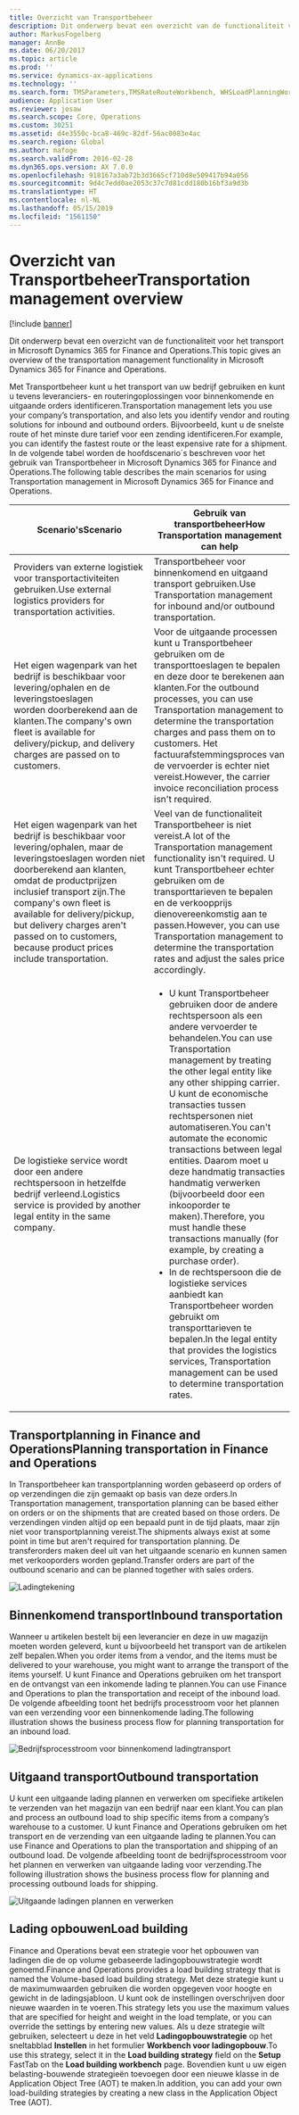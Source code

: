 ```yaml
---
title: Overzicht van Transportbeheer
description: Dit onderwerp bevat een overzicht van de functionaliteit voor het transport in Microsoft Dynamics 365 for Finance and Operations.
author: MarkusFogelberg
manager: AnnBe
ms.date: 06/20/2017
ms.topic: article
ms.prod: ''
ms.service: dynamics-ax-applications
ms.technology: ''
ms.search.form: TMSParameters,TMSRateRouteWorkbench, WHSLoadPlanningWorkbench
audience: Application User
ms.reviewer: josaw
ms.search.scope: Core, Operations
ms.custom: 30251
ms.assetid: d4e3550c-bca8-469c-82df-56ac0083e4ac
ms.search.region: Global
ms.author: mafoge
ms.search.validFrom: 2016-02-28
ms.dyn365.ops.version: AX 7.0.0
ms.openlocfilehash: 918167a3ab72b3d3665cf710d8e509417b94a056
ms.sourcegitcommit: 9d4c7edd0ae2053c37c7d81cdd180b16bf3a9d3b
ms.translationtype: HT
ms.contentlocale: nl-NL
ms.lasthandoff: 05/15/2019
ms.locfileid: "1561150"
---
```

# <a name="transportation-management-overview"></a><span data-ttu-id="6fb1e-103">Overzicht van Transportbeheer</span><span class="sxs-lookup"><span data-stu-id="6fb1e-103">Transportation management overview</span></span>

[!include [banner](../includes/banner.md)]

<span data-ttu-id="6fb1e-104">Dit onderwerp bevat een overzicht van de functionaliteit voor het transport in Microsoft Dynamics 365 for Finance and Operations.</span><span class="sxs-lookup"><span data-stu-id="6fb1e-104">This topic gives an overview of the transportation management functionality in Microsoft Dynamics 365 for Finance and Operations.</span></span>

<span data-ttu-id="6fb1e-105">Met Transportbeheer kunt u het transport van uw bedrijf gebruiken en kunt u tevens leveranciers- en routeringoplossingen voor binnenkomende en uitgaande orders identificeren.</span><span class="sxs-lookup"><span data-stu-id="6fb1e-105">Transportation management lets you use your company’s transportation, and also lets you identify vendor and routing solutions for inbound and outbound orders.</span></span> <span data-ttu-id="6fb1e-106">Bijvoorbeeld, kunt u de snelste route of het minste dure tarief voor een zending identificeren.</span><span class="sxs-lookup"><span data-stu-id="6fb1e-106">For example, you can identify the fastest route or the least expensive rate for a shipment.</span></span> <span data-ttu-id="6fb1e-107">In de volgende tabel worden de hoofdscenario´s beschreven voor het gebruik van Transportbeheer in Microsoft Dynamics 365 for Finance and Operations.</span><span class="sxs-lookup"><span data-stu-id="6fb1e-107">The following table describes the main scenarios for using Transportation management in Microsoft Dynamics 365 for Finance and Operations.</span></span>

<table>
<colgroup>
<col width="50%" />
<col width="50%" />
</colgroup>
<thead>
<tr class="header">
<th><span data-ttu-id="6fb1e-108">Scenario's</span><span class="sxs-lookup"><span data-stu-id="6fb1e-108">Scenario</span></span></th>
<th><span data-ttu-id="6fb1e-109">Gebruik van transportbeheer</span><span class="sxs-lookup"><span data-stu-id="6fb1e-109">How Transportation management can help</span></span></th>
</tr>
</thead>
<tbody>
<tr class="odd">
<td><span data-ttu-id="6fb1e-110">Providers van externe logistiek voor transportactiviteiten gebruiken.</span><span class="sxs-lookup"><span data-stu-id="6fb1e-110">Use external logistics providers for transportation activities.</span></span></td>
<td><span data-ttu-id="6fb1e-111">Transportbeheer voor binnenkomend en uitgaand transport gebruiken.</span><span class="sxs-lookup"><span data-stu-id="6fb1e-111">Use Transportation management for inbound and/or outbound transportation.</span></span></td>
</tr>
<tr class="even">
<td><span data-ttu-id="6fb1e-112">Het eigen wagenpark van het bedrijf is beschikbaar voor levering/ophalen en de leveringstoeslagen worden doorberekend aan de klanten.</span><span class="sxs-lookup"><span data-stu-id="6fb1e-112">The company&#39;s own fleet is available for delivery/pickup, and delivery charges are passed on to customers.</span></span></td>
<td><span data-ttu-id="6fb1e-113">Voor de uitgaande processen kunt u Transportbeheer gebruiken om de transporttoeslagen te bepalen en deze door te berekenen aan klanten.</span><span class="sxs-lookup"><span data-stu-id="6fb1e-113">For the outbound processes, you can use Transportation management to determine the transportation charges and pass them on to customers.</span></span> <span data-ttu-id="6fb1e-114">Het factuurafstemmingsproces van de vervoerder is echter niet vereist.</span><span class="sxs-lookup"><span data-stu-id="6fb1e-114">However, the carrier invoice reconciliation process isn&#39;t required.</span></span></td>
</tr>
<tr class="odd">
<td><span data-ttu-id="6fb1e-115">Het eigen wagenpark van het bedrijf is beschikbaar voor levering/ophalen, maar de leveringstoeslagen worden niet doorberekend aan klanten, omdat de productprijzen inclusief transport zijn.</span><span class="sxs-lookup"><span data-stu-id="6fb1e-115">The company&#39;s own fleet is available for delivery/pickup, but delivery charges aren&#39;t passed on to customers, because product prices include transportation.</span></span></td>
<td><span data-ttu-id="6fb1e-116">Veel van de functionaliteit Transportbeheer is niet vereist.</span><span class="sxs-lookup"><span data-stu-id="6fb1e-116">A lot of the Transportation management functionality isn&#39;t required.</span></span> <span data-ttu-id="6fb1e-117">U kunt Transportbeheer echter gebruiken om de transporttarieven te bepalen en de verkoopprijs dienovereenkomstig aan te passen.</span><span class="sxs-lookup"><span data-stu-id="6fb1e-117">However, you can use Transportation management to determine the transportation rates and adjust the sales price accordingly.</span></span></td>
</tr>
<tr class="even">
<td><span data-ttu-id="6fb1e-118">De logistieke service wordt door een andere rechtspersoon in hetzelfde bedrijf verleend.</span><span class="sxs-lookup"><span data-stu-id="6fb1e-118">Logistics service is provided by another legal entity in the same company.</span></span></td>
<td><ul>
<li><span data-ttu-id="6fb1e-119">U kunt Transportbeheer gebruiken door de andere rechtspersoon als een andere vervoerder te behandelen.</span><span class="sxs-lookup"><span data-stu-id="6fb1e-119">You can use Transportation management by treating the other legal entity like any other shipping carrier.</span></span> <span data-ttu-id="6fb1e-120">U kunt de economische transacties tussen rechtspersonen niet automatiseren.</span><span class="sxs-lookup"><span data-stu-id="6fb1e-120">You can&#39;t automate the economic transactions between legal entities.</span></span> <span data-ttu-id="6fb1e-121">Daarom moet u deze handmatig transacties handmatig verwerken (bijvoorbeeld door een inkooporder te maken).</span><span class="sxs-lookup"><span data-stu-id="6fb1e-121">Therefore, you must handle these transactions manually (for example, by creating a purchase order).</span></span></li>
<li><span data-ttu-id="6fb1e-122">In de rechtspersoon die de logistieke services aanbiedt kan Transportbeheer worden gebruikt om transporttarieven te bepalen.</span><span class="sxs-lookup"><span data-stu-id="6fb1e-122">In the legal entity that provides the logistics services, Transportation management can be used to determine transportation rates.</span></span></li>
</ul></td>
</tr>
</tbody>
</table>

## <a name="planning-transportation-in-finance-and-operations"></a><span data-ttu-id="6fb1e-123">Transportplanning in Finance and Operations</span><span class="sxs-lookup"><span data-stu-id="6fb1e-123">Planning transportation in Finance and Operations</span></span>
<span data-ttu-id="6fb1e-124">In Transportbeheer kan transportplanning worden gebaseerd op orders of op verzendingen die zijn gemaakt op basis van deze orders.</span><span class="sxs-lookup"><span data-stu-id="6fb1e-124">In Transportation management, transportation planning can be based either on orders or on the shipments that are created based on those orders.</span></span> <span data-ttu-id="6fb1e-125">De verzendingen vinden altijd op een bepaald punt in de tijd plaats, maar zijn niet voor transportplanning vereist.</span><span class="sxs-lookup"><span data-stu-id="6fb1e-125">The shipments always exist at some point in time but aren't required for transportation planning.</span></span> <span data-ttu-id="6fb1e-126">De transferorders maken deel uit van het uitgaande scenario en kunnen samen met verkooporders worden gepland.</span><span class="sxs-lookup"><span data-stu-id="6fb1e-126">Transfer orders are part of the outbound scenario and can be planned together with sales orders.</span></span> 

![Ladingtekening](./media/Load-drawing1-1024x477.jpg)

## <a name="inbound-transportation"></a><span data-ttu-id="6fb1e-128">Binnenkomend transport</span><span class="sxs-lookup"><span data-stu-id="6fb1e-128">Inbound transportation</span></span>
<span data-ttu-id="6fb1e-129">Wanneer u artikelen bestelt bij een leverancier en deze in uw magazijn moeten worden geleverd, kunt u bijvoorbeeld het transport van de artikelen zelf bepalen.</span><span class="sxs-lookup"><span data-stu-id="6fb1e-129">When you order items from a vendor, and the items must be delivered to your warehouse, you might want to arrange the transport of the items yourself.</span></span> <span data-ttu-id="6fb1e-130">U kunt Finance and Operations gebruiken om het transport en de ontvangst van een inkomende lading te plannen.</span><span class="sxs-lookup"><span data-stu-id="6fb1e-130">You can use Finance and Operations to plan the transportation and receipt of the inbound load.</span></span> <span data-ttu-id="6fb1e-131">De volgende afbeelding toont het bedrijfs processtroom voor het plannen van een verzending voor een binnenkomende lading.</span><span class="sxs-lookup"><span data-stu-id="6fb1e-131">The following illustration shows the business process flow for planning transportation for an inbound load.</span></span> 

![Bedrijfsprocesstroom voor binnenkomend ladingtransport](./media/Businessprocessflowforinboundloadtransportation.jpg)

## <a name="outbound-transportation"></a><span data-ttu-id="6fb1e-133">Uitgaand transport</span><span class="sxs-lookup"><span data-stu-id="6fb1e-133">Outbound transportation</span></span>
<span data-ttu-id="6fb1e-134">U kunt een uitgaande lading plannen en verwerken om specifieke artikelen te verzenden van het magazijn van een bedrijf naar een klant.</span><span class="sxs-lookup"><span data-stu-id="6fb1e-134">You can plan and process an outbound load to ship specific items from a company’s warehouse to a customer.</span></span> <span data-ttu-id="6fb1e-135">U kunt Finance and Operations gebruiken om het transport en de verzending van een uitgaande lading te plannen.</span><span class="sxs-lookup"><span data-stu-id="6fb1e-135">You can use Finance and Operations to plan the transportation and shipping of an outbound load.</span></span> <span data-ttu-id="6fb1e-136">De volgende afbeelding toont de bedrijfsprocesstroom voor het plannen en verwerken van uitgaande lading voor verzending.</span><span class="sxs-lookup"><span data-stu-id="6fb1e-136">The following illustration shows the business process flow for planning and processing outbound loads for shipping.</span></span> 

![Uitgaande ladingen plannen en verwerken](./media/Planningandprocessingoutboundloads.jpg)

## <a name="load-building"></a><span data-ttu-id="6fb1e-138">Lading opbouwen</span><span class="sxs-lookup"><span data-stu-id="6fb1e-138">Load building</span></span>
<span data-ttu-id="6fb1e-139">Finance and Operations bevat een strategie voor het opbouwen van ladingen die de op volume gebaseerde ladingopbouwstrategie wordt genoemd.</span><span class="sxs-lookup"><span data-stu-id="6fb1e-139">Finance and Operations provides a load building strategy that is named the Volume-based load building strategy.</span></span> <span data-ttu-id="6fb1e-140">Met deze strategie kunt u de maximumwaarden gebruiken die worden opgegeven voor hoogte en gewicht in de ladingsjabloon. U kunt ook de instellingen overschrijven door nieuwe waarden in te voeren.</span><span class="sxs-lookup"><span data-stu-id="6fb1e-140">This strategy lets you use the maximum values that are specified for height and weight in the load template, or you can override the settings by entering new values.</span></span> <span data-ttu-id="6fb1e-141">Als u deze strategie wilt gebruiken, selecteert u deze in het veld **Ladingopbouwstrategie** op het sneltabblad **Instellen** in het formulier **Workbench voor ladingopbouw**.</span><span class="sxs-lookup"><span data-stu-id="6fb1e-141">To use this strategy, select it in the **Load building strategy** field on the **Setup** FastTab on the **Load building workbench** page.</span></span> <span data-ttu-id="6fb1e-142">Bovendien kunt u uw eigen belasting-bouwende strategieën toevoegen door een nieuwe klasse in de Application Object Tree (AOT) te maken.</span><span class="sxs-lookup"><span data-stu-id="6fb1e-142">In addition, you can add your own load-building strategies by creating a new class in the Application Object Tree (AOT).</span></span>



